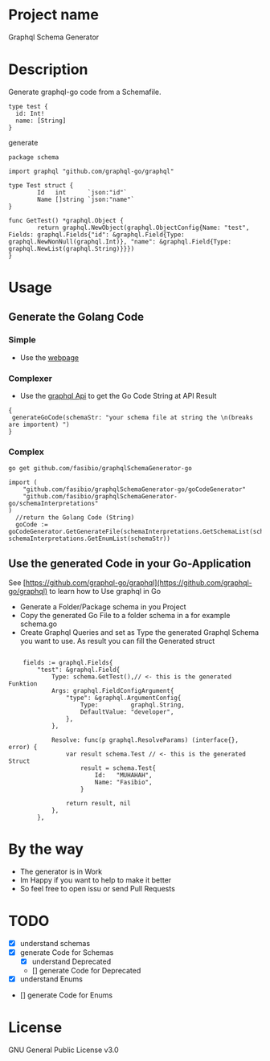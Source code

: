 # Project name

Graphql Schema Generator


# Description
Generate graphql-go code from a Schemafile.
```gql
type test {
  id: Int!
  name: [String]
}

```

generate

```gql
package schema

import graphql "github.com/graphql-go/graphql"

type Test struct {
        Id   int      `json:"id"`
        Name []string `json:"name"`
}

func GetTest() *graphql.Object {
        return graphql.NewObject(graphql.ObjectConfig{Name: "test", Fields: graphql.Fields{"id": &graphql.Field{Type: graphql.NewNonNull(graphql.Int)}, "name": &graphql.Field{Type: graphql.NewList(graphql.String)}}})
}

```
# Usage
## Generate the Golang Code
### Simple
 - Use the [webpage](http://gql2go.fasibio.de)
### Complexer
 - Use the [graphql Api](http://gql2go.fasibio.de/graphql) to get the Go Code String at API Result
 ```gql
 {
  generateGoCode(schemaStr: "your schema file at string the \n(breaks are importent) ")
}
 ```
### Complex
```go get github.com/fasibio/graphqlSchemaGenerator-go```

```golang
import (
	"github.com/fasibio/graphqlSchemaGenerator-go/goCodeGenerator"
	"github.com/fasibio/graphqlSchemaGenerator-go/schemaInterpretations"
)
  //return the Golang Code (String)
  goCode := goCodeGenerator.GetGenerateFile(schemaInterpretations.GetSchemaList(schemaStr),   schemaInterpretations.GetEnumList(schemaStr))
```

## Use the generated Code in your Go-Application
See [https://github.com/graphql-go/graphql](https://github.com/graphql-go/graphql)
to learn how to Use graphql in Go
- Generate a Folder/Package schema in you Project
- Copy the generated Go File to a folder schema in a for example schema.go
- Create Graphql Queries and set as Type the generated Graphql Schema you want to use. As result you can fill the Generated struct
```golang

	fields := graphql.Fields{
		"test": &graphql.Field{
			Type: schema.GetTest(),// <- this is the generated Funktion
			Args: graphql.FieldConfigArgument{
				"type": &graphql.ArgumentConfig{
					Type:         graphql.String,
					DefaultValue: "developer",
				},
			},

			Resolve: func(p graphql.ResolveParams) (interface{}, error) {
				var result schema.Test // <- this is the generated Struct
					result = schema.Test{
						Id:   "MUHAHAH",
						Name: "Fasibio",
					}

				return result, nil
			},
		},
```

# By the way 
  - The generator is in Work 
  - Im Happy if you want to help to make it better
  - So feel free to open issu or send Pull Requests

# TODO
- [x] understand schemas
- [x] generate Code for Schemas
  - [x] understand Deprecated
  - [] generate Code for Deprecated 
- [x] understand Enums
- [] generate Code for Enums

# License 
GNU General Public License v3.0
